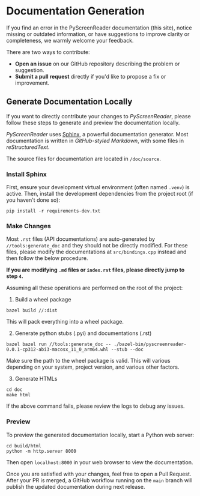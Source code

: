 # Documentation Generation

If you find an error in the PyScreenReader documentation (this site), notice missing or outdated information, or have suggestions to improve clarity or completeness, we warmly welcome your feedback.

There are two ways to contribute:
- **Open an issue** on our GitHub repository describing the problem or suggestion.
- **Submit a pull request** directly if you'd like to propose a fix or improvement.

## Generate Documentation Locally

If you want to directly contribute your changes to *PyScreenReader*, please follow these steps to generate and preview the documentation locally.

*PyScreenReader* uses [Sphinx](https://github.com/sphinx-doc/sphinx), a powerful documentation generator.
Most documentation is written in _GitHub-styled Markdown_, with some files in _reStructuredText_.

The source files for documentation are located in `/doc/source`.

### Install Sphinx

First, ensure your development virtual environment (often named `.venv`) is active. Then, install the development dependencies from the project root
(if you haven't done so):

```shell
pip install -r requirements-dev.txt
```

### Make Changes

Most `.rst` files (API documentations) are auto-generated by `//tools:generate_doc` and they should not be directly modified.
For these files, please modify the documentations at `src/bindings.cpp` instead and then follow the below procedure.  

**If you are modifying `.md` files or `index.rst` files, please directly jump to step `4`.**

Assuming all these operations are performed on the root of the project:
1. Build a wheel package
```shell
bazel build //:dist
```
This will pack everything into a wheel package.  

2. Generate python stubs (.pyi) and documentations (.rst)
```shell
bazel bazel run //tools:generate_doc -- ./bazel-bin/pyscreenreader-0.0.1-cp312-abi3-macosx_11_0_arm64.whl --stub --doc
```
Make sure the path to the wheel package is valid. This will various depending on your system, project version, and various other factors.  

3. Generate HTMLs
```shell
cd doc
make html
```
If the above command fails, please review the logs to debug any issues.

### Preview
To preview the generated documentation locally, start a Python web server:

```shell
cd build/html
python -m http.server 8000
```

Then open `localhost:8000` in your web browser to view the documentation.

Once you are satisfied with your changes, feel free to open a Pull Request. After your PR is merged, a GitHub workflow running on the `main` branch will publish the updated documentation during next release.
